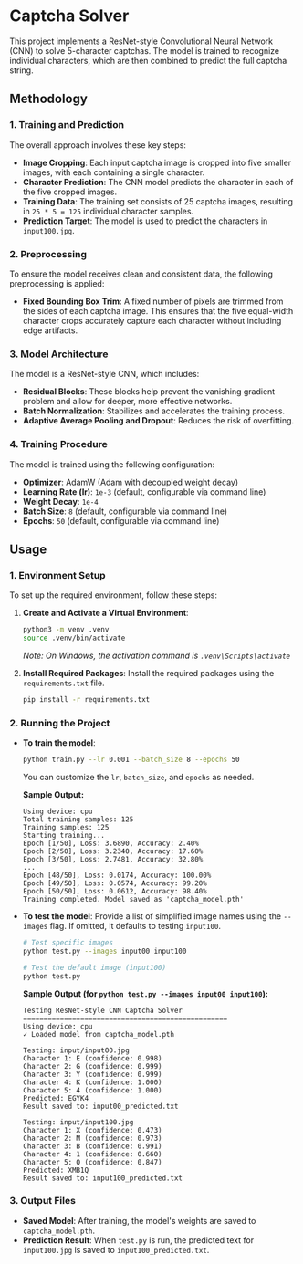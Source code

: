 # Captcha Solver

This project implements a ResNet-style Convolutional Neural Network (CNN) to solve 5-character captchas. The model is trained to recognize individual characters, which are then combined to predict the full captcha string.

## Methodology

### 1. Training and Prediction

The overall approach involves these key steps:
- **Image Cropping**: Each input captcha image is cropped into five smaller images, with each containing a single character.
- **Character Prediction**: The CNN model predicts the character in each of the five cropped images.
- **Training Data**: The training set consists of 25 captcha images, resulting in `25 * 5 = 125` individual character samples.
- **Prediction Target**: The model is used to predict the characters in `input100.jpg`.

### 2. Preprocessing

To ensure the model receives clean and consistent data, the following preprocessing is applied:
- **Fixed Bounding Box Trim**: A fixed number of pixels are trimmed from the sides of each captcha image. This ensures that the five equal-width character crops accurately capture each character without including edge artifacts.

### 3. Model Architecture

The model is a ResNet-style CNN, which includes:
- **Residual Blocks**: These blocks help prevent the vanishing gradient problem and allow for deeper, more effective networks.
- **Batch Normalization**: Stabilizes and accelerates the training process.
- **Adaptive Average Pooling and Dropout**: Reduces the risk of overfitting.

### 4. Training Procedure

The model is trained using the following configuration:
- **Optimizer**: AdamW (Adam with decoupled weight decay)
- **Learning Rate (lr)**: `1e-3` (default, configurable via command line)
- **Weight Decay**: `1e-4`
- **Batch Size**: `8` (default, configurable via command line)
- **Epochs**: `50` (default, configurable via command line)

## Usage

### 1. Environment Setup

To set up the required environment, follow these steps:

1. **Create and Activate a Virtual Environment**:
   ```bash
   python3 -m venv .venv
   source .venv/bin/activate
   ```
   *Note: On Windows, the activation command is `.venv\Scripts\activate`*

2. **Install Required Packages**:
   Install the required packages using the `requirements.txt` file.
   ```bash
   pip install -r requirements.txt
   ```

### 2. Running the Project

- **To train the model**:
  ```bash
  python train.py --lr 0.001 --batch_size 8 --epochs 50
  ```
  You can customize the `lr`, `batch_size`, and `epochs` as needed.

  **Sample Output:**
  ```
  Using device: cpu
  Total training samples: 125
  Training samples: 125
  Starting training...
  Epoch [1/50], Loss: 3.6890, Accuracy: 2.40%
  Epoch [2/50], Loss: 3.2340, Accuracy: 17.60%
  Epoch [3/50], Loss: 2.7481, Accuracy: 32.80%
  ...
  Epoch [48/50], Loss: 0.0174, Accuracy: 100.00%
  Epoch [49/50], Loss: 0.0574, Accuracy: 99.20%
  Epoch [50/50], Loss: 0.0612, Accuracy: 98.40%
  Training completed. Model saved as 'captcha_model.pth'
  ```

- **To test the model**:
  Provide a list of simplified image names using the `--images` flag. If omitted, it defaults to testing `input100`.
  ```bash
  # Test specific images
  python test.py --images input00 input100

  # Test the default image (input100)
  python test.py
  ```

  **Sample Output (for `python test.py --images input00 input100`):**
  ```
  Testing ResNet-style CNN Captcha Solver
  ==================================================
  Using device: cpu
  ✓ Loaded model from captcha_model.pth

  Testing: input/input00.jpg
  Character 1: E (confidence: 0.998)
  Character 2: G (confidence: 0.999)
  Character 3: Y (confidence: 0.999)
  Character 4: K (confidence: 1.000)
  Character 5: 4 (confidence: 1.000)
  Predicted: EGYK4
  Result saved to: input00_predicted.txt

  Testing: input/input100.jpg
  Character 1: X (confidence: 0.473)
  Character 2: M (confidence: 0.973)
  Character 3: B (confidence: 0.991)
  Character 4: 1 (confidence: 0.660)
  Character 5: Q (confidence: 0.847)
  Predicted: XMB1Q
  Result saved to: input100_predicted.txt
  ```

### 3. Output Files

- **Saved Model**: After training, the model's weights are saved to `captcha_model.pth`.
- **Prediction Result**: When `test.py` is run, the predicted text for `input100.jpg` is saved to `input100_predicted.txt`.
